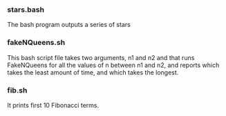 ### stars.bash
The bash program outputs a series of stars


### fakeNQueens.sh

This bash script file takes two arguments, n1 and n2 and that runs FakeNQueens for all the values of n between n1 and n2, and reports which takes the least amount of time, and which takes the longest.

### fib.sh

It prints first 10 Fibonacci terms.
